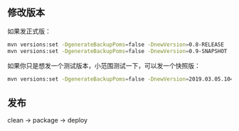## 修改版本

如果发正式版：

```bash
mvn versions:set -DgenerateBackupPoms=false -DnewVersion=0.8-RELEASE
mvn versions:set -DgenerateBackupPoms=false -DnewVersion=0.9-SNAPSHOT
```

如果你只是想发一个测试版本，小范围测试一下，可以发一个快照版：

```bash
mvn versions:set -DgenerateBackupPoms=false -DnewVersion=2019.03.05.1045-SNAPSHOT
```

## 发布

clean -> package -> deploy
